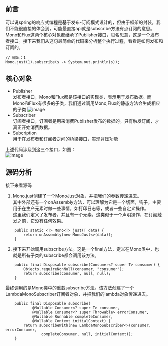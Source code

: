 ## 前言
可以说spring的响应式编程是基于发布-订阅模式设计的，但由于框架的封装，我们不能很直接的体会到，可能最直接api就是subscribe方法有点订阅的意思。Mono和Flux这两个核心对象都继承了Publisher接口，见名思意，这是一个发布者接口。接下来我们从这句最简单的代码来分析整个执行过程，看看是如何发布和订阅的。
```
// 输出：1
Mono.just(1).subscribe(s -> System.out.println(s));
```

## 核心对象
- Publisher  
发布者接口，Mono和Flux都是该接口的实现类，表示用于发布数据。而Mono和Flux有很多的子类，我们通过调用Mono,Flux的静态方法会生成相应的子类
![image]()
- Subscriber  
订阅者接口，订阅者是用来消费Publisher发布的数据的。只有触发订阅，才真正开始消费数据。
- Subcription  
用于在发布者和订阅者之间的桥梁接口，实现背压功能  

上述代码涉及到这三个接口，如图：  
![image]()  

## 源码分析  
接下来看源码  
1. Mono.just创建了一个MonoJust对象，并把我们的参数传递进去。  
其中外部还有一个onAssembly方法，可以理解为它是一个切面，钩子。主要用于在生产元素时做一些事情，如打印日志等，或者一些自定义操作。  
这里我们定义了发布者，并且有一个元素，这类似于一个声明操作，在订阅触发之前，它没有任何效果。
```
	public static <T> Mono<T> just(T data) {
		return onAssembly(new MonoJust<>(data));
	}
```
2. 接下来开始调用subscribe方法。这是一个final方法，定义在Mono类中，也就是所有子类的subscribe都会调用该方法。  
```
	public final Disposable subscribe(Consumer<? super T> consumer) {
		Objects.requireNonNull(consumer, "consumer");
		return subscribe(consumer, null, null);
	}
```
最终调用的是Mono类中的重载subscribe方法。该方法创建了一个LambdaMonoSubscriber订阅者对象，并把我们的lambda对象传递进去。
```
	public final Disposable subscribe(
			@Nullable Consumer<? super T> consumer,
			@Nullable Consumer<? super Throwable> errorConsumer,
			@Nullable Runnable completeConsumer,
			@Nullable Context initialContext) {
		return subscribeWith(new LambdaMonoSubscriber<>(consumer, errorConsumer,
				completeConsumer, null, initialContext));
	}
```





